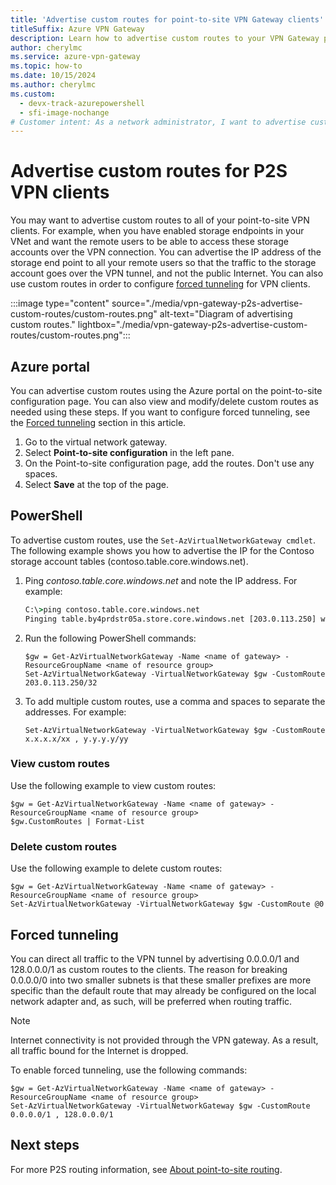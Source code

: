 ```yaml
---
title: 'Advertise custom routes for point-to-site VPN Gateway clients'
titleSuffix: Azure VPN Gateway
description: Learn how to advertise custom routes to your VPN Gateway point-to-site clients. This article includes steps for VPN client forced tunneling.
author: cherylmc
ms.service: azure-vpn-gateway
ms.topic: how-to
ms.date: 10/15/2024
ms.author: cherylmc
ms.custom:
  - devx-track-azurepowershell
  - sfi-image-nochange
# Customer intent: As a network administrator, I want to advertise custom routes to point-to-site VPN clients, so that I can ensure efficient traffic routing through the VPN tunnel for secure access to resources like storage accounts.
---
```


# Advertise custom routes for P2S VPN clients

You may want to advertise custom routes to all of your point-to-site VPN clients. For example, when you have enabled storage endpoints in your VNet and want the remote users to be able to access these storage accounts over the VPN connection. You can advertise the IP address of the storage end point to all your remote users so that the traffic to the storage account goes over the VPN tunnel, and not the public Internet. You can also use custom routes in order to configure [forced tunneling](#forced-tunneling) for VPN clients.

:::image type="content" source="./media/vpn-gateway-p2s-advertise-custom-routes/custom-routes.png" alt-text="Diagram of advertising custom routes." lightbox="./media/vpn-gateway-p2s-advertise-custom-routes/custom-routes.png":::

## <a name="portal"></a>Azure portal

You can advertise custom routes using the Azure portal on the point-to-site configuration page. You can also view and modify/delete custom routes as needed using these steps. If you want to configure forced tunneling, see the [Forced tunneling](#forced-tunneling) section in this article.

1. Go to the virtual network gateway.
1. Select **Point-to-site configuration** in the left pane.
1. On the Point-to-site configuration page, add the routes. Don't use any spaces.
1. Select **Save** at the top of the page.

## <a name="powershell"></a>PowerShell

To advertise custom routes, use the `Set-AzVirtualNetworkGateway cmdlet`. The following example shows you how to advertise the IP for the Contoso storage account tables (contoso.table.core.windows.net).

1. Ping *contoso.table.core.windows.net* and note the IP address. For example:

    ```cmd
    C:\>ping contoso.table.core.windows.net
    Pinging table.by4prdstr05a.store.core.windows.net [203.0.113.250] with 32 bytes of data:
    ```

1. Run the following PowerShell commands:

    ```azurepowershell-interactive
    $gw = Get-AzVirtualNetworkGateway -Name <name of gateway> -ResourceGroupName <name of resource group>
    Set-AzVirtualNetworkGateway -VirtualNetworkGateway $gw -CustomRoute 203.0.113.250/32
    ```

1. To add multiple custom routes, use a comma and spaces to separate the addresses. For example:

    ```azurepowershell-interactive
    Set-AzVirtualNetworkGateway -VirtualNetworkGateway $gw -CustomRoute x.x.x.x/xx , y.y.y.y/yy
    ```

### <a name="view"></a>View custom routes

Use the following example to view custom routes:

  ```azurepowershell-interactive
  $gw = Get-AzVirtualNetworkGateway -Name <name of gateway> -ResourceGroupName <name of resource group>
  $gw.CustomRoutes | Format-List
  ```

### <a name="delete"></a>Delete custom routes

Use the following example to delete custom routes:

  ```azurepowershell-interactive
  $gw = Get-AzVirtualNetworkGateway -Name <name of gateway> -ResourceGroupName <name of resource group>
  Set-AzVirtualNetworkGateway -VirtualNetworkGateway $gw -CustomRoute @0
  ```

## <a name="forced-tunneling"></a>Forced tunneling

You can direct all traffic to the VPN tunnel by advertising 0.0.0.0/1 and 128.0.0.0/1 as custom routes to the clients. The reason for breaking 0.0.0.0/0 into two smaller subnets is that these smaller prefixes are more specific than the default route that may already be configured on the local network adapter and, as such, will be preferred when routing traffic.

> [!NOTE]
> Internet connectivity is not provided through the VPN gateway. As a result, all traffic bound for the Internet is dropped.
>

To enable forced tunneling, use the following commands:

```azurepowershell-interactive
$gw = Get-AzVirtualNetworkGateway -Name <name of gateway> -ResourceGroupName <name of resource group>
Set-AzVirtualNetworkGateway -VirtualNetworkGateway $gw -CustomRoute 0.0.0.0/1 , 128.0.0.0/1
```

## Next steps

For more P2S routing information, see [About point-to-site routing](vpn-gateway-about-point-to-site-routing.md).
